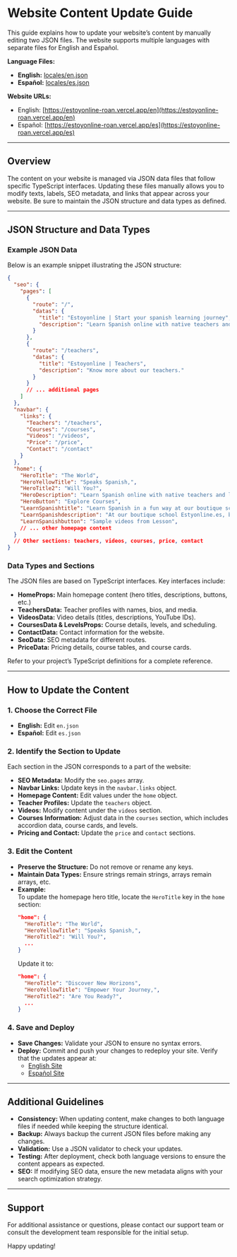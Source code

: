 # Website Content Update Guide

This guide explains how to update your website’s content by manually editing two JSON files. The website supports multiple languages with separate files for English and Español.

**Language Files:**
- **English:** [locales/en.json](https://estoyonline-roan.vercel.app/locales/en.json)
- **Español:** [locales/es.json](https://estoyonline-roan.vercel.app/locales/es.json)

**Website URLs:**
- English: [https://estoyonline-roan.vercel.app/en](https://estoyonline-roan.vercel.app/en)
- Español: [https://estoyonline-roan.vercel.app/es](https://estoyonline-roan.vercel.app/es)

---

## Overview

The content on your website is managed via JSON data files that follow specific TypeScript interfaces. Updating these files manually allows you to modify texts, labels, SEO metadata, and links that appear across your website. Be sure to maintain the JSON structure and data types as defined.

---

## JSON Structure and Data Types

### Example JSON Data

Below is an example snippet illustrating the JSON structure:

```json
{
  "seo": {
    "pages": [
      {
        "route": "/",
        "datas": {
          "title": "Estoyonline | Start your spanish learning journey",
          "description": "Learn Spanish online with native teachers and let the sun warm your words."
        }
      },
      {
        "route": "/teachers",
        "datas": {
          "title": "Estoyonline | Teachers",
          "description": "Know more about our teachers."
        }
      }
      // ... additional pages
    ]
  },
  "navbar": {
    "links": {
      "Teachers": "/teachers",
      "Courses": "/courses",
      "Videos": "/videos",
      "Price": "/price",
      "Contact": "/contact"
    }
  },
  "home": {
    "HeroTitle": "The World",
    "HeroYellowTitle": "Speaks Spanish,",
    "HeroTitle2": "Will You?",
    "HeroDescription": "Learn Spanish online with native teachers and let the sun warm your words",
    "HeroButton": "Explore Courses",
    "LearnSpanishtitle": "Learn Spanish in a fun way at our boutique school.",
    "LearnSpanishdescription": "At our boutique school Estyonline.es, based in Barcelona, we teach Spanish in fun and engaging ways...",
    "LearnSpanishbutton": "Sample videos from Lesson",
    // ... other homepage content
  }
  // Other sections: teachers, videos, courses, price, contact
}
```

### Data Types and Sections

The JSON files are based on TypeScript interfaces. Key interfaces include:

- **HomeProps:** Main homepage content (hero titles, descriptions, buttons, etc.)
- **TeachersData:** Teacher profiles with names, bios, and media.
- **VideosData:** Video details (titles, descriptions, YouTube IDs).
- **CoursesData & LevelsProps:** Course details, levels, and scheduling.
- **ContactData:** Contact information for the website.
- **SeoData:** SEO metadata for different routes.
- **PriceData:** Pricing details, course tables, and course cards.

Refer to your project’s TypeScript definitions for a complete reference.

---

## How to Update the Content

### 1. Choose the Correct File
- **English:** Edit `en.json`
- **Español:** Edit `es.json`

### 2. Identify the Section to Update
Each section in the JSON corresponds to a part of the website:
- **SEO Metadata:** Modify the `seo.pages` array.
- **Navbar Links:** Update keys in the `navbar.links` object.
- **Homepage Content:** Edit values under the `home` object.
- **Teacher Profiles:** Update the `teachers` object.
- **Videos:** Modify content under the `videos` section.
- **Courses Information:** Adjust data in the `courses` section, which includes accordion data, course cards, and levels.
- **Pricing and Contact:** Update the `price` and `contact` sections.

### 3. Edit the Content
- **Preserve the Structure:** Do not remove or rename any keys.
- **Maintain Data Types:** Ensure strings remain strings, arrays remain arrays, etc.
- **Example:**  
  To update the homepage hero title, locate the `HeroTitle` key in the `home` section:
  ```json
  "home": {
    "HeroTitle": "The World",
    "HeroYellowTitle": "Speaks Spanish,",
    "HeroTitle2": "Will You?",
    ...
  }
  ```
  Update it to:
  ```json
  "home": {
    "HeroTitle": "Discover New Horizons",
    "HeroYellowTitle": "Empower Your Journey,",
    "HeroTitle2": "Are You Ready?",
    ...
  }
  ```

### 4. Save and Deploy
- **Save Changes:** Validate your JSON to ensure no syntax errors.
- **Deploy:** Commit and push your changes to redeploy your site. Verify that the updates appear at:
  - [English Site](https://estoyonline-roan.vercel.app/en)
  - [Español Site](https://estoyonline-roan.vercel.app/es)

---

## Additional Guidelines

- **Consistency:** When updating content, make changes to both language files if needed while keeping the structure identical.
- **Backup:** Always backup the current JSON files before making any changes.
- **Validation:** Use a JSON validator to check your updates.
- **Testing:** After deployment, check both language versions to ensure the content appears as expected.
- **SEO:** If modifying SEO data, ensure the new metadata aligns with your search optimization strategy.

---

## Support

For additional assistance or questions, please contact our support team or consult the development team responsible for the initial setup.

Happy updating!
